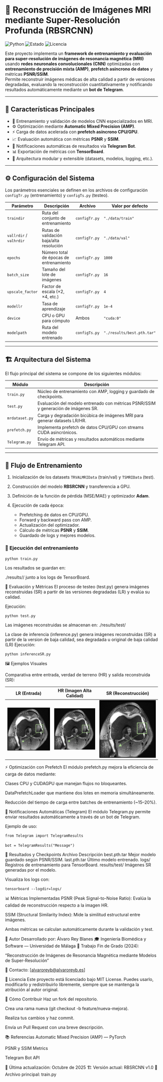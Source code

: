 # 🧠 Reconstrucción de Imágenes MRI mediante Super-Resolución Profunda (RBSRCNN)

![Python](https://img.shields.io/badge/Python-3.10%2B-blue)
![Estado](https://img.shields.io/badge/Estado-Completado-green)
![Licencia](https://img.shields.io/badge/Licencia-MIT-green)

Este proyecto implementa un **framework de entrenamiento y evaluación para super-resolución de imágenes de resonancia magnética (MRI)** usando **redes neuronales convolucionales (CNN)** optimizadas con **entrenamiento de precisión mixta (AMP)**, **prefetch asíncrono de datos** y métricas **PSNR/SSIM**.  
Permite reconstruir imágenes médicas de alta calidad a partir de versiones degradadas, evaluando la reconstrucción cuantitativamente y notificando resultados automáticamente mediante un **bot de Telegram**.

---

## 🚀 Características Principales

- 🧩 Entrenamiento y validación de modelos CNN especializados en MRI.  
- ⚙️ Optimización mediante **Automatic Mixed Precision (AMP)**.  
- ⚡ Carga de datos acelerada con **prefetch asíncrono CPU/GPU**.  
- 📈 Evaluación automática con métricas **PSNR** y **SSIM**.  
- 🤖 Notificaciones automáticas de resultados vía **Telegram Bot**.  
- 📊 Exportación de métricas con **TensorBoard**.  
- 🧱 Arquitectura modular y extensible (datasets, modelos, logging, etc.).

---

## ⚙️ Configuración del Sistema

Los parámetros esenciales se definen en los archivos de configuración `configTr.py` (entrenamiento) y `configTs.py` (testeo).

| Parámetro | Descripción | Archivo | Valor por defecto |
|------------|-------------|----------|------------------|
| `traindir` | Ruta del conjunto de entrenamiento | `configTr.py` | `"./data/train"` |
| `vallrdir` / `valhrdir` | Rutas de validación baja/alta resolución | `configTr.py` | `"./data/val"` |
| `epochs` | Número total de épocas de entrenamiento | `configTr.py` | `1000` |
| `batch_size` | Tamaño del lote de imágenes | `configTr.py` | `16` |
| `upscale_factor` | Factor de escala (×2, ×4, etc.) | `configTr.py` | `4` |
| `modellr` | Tasa de aprendizaje | `configTr.py` | `1e-4` |
| `device` | CPU o GPU para cómputo | Ambos | `"cuda:0"` |
| `modelpath` | Ruta del modelo entrenado | `configTs.py` | `"./results/best.pth.tar"` |

---

## 🏗️ Arquitectura del Sistema

El flujo principal del sistema se compone de los siguientes módulos:

| Módulo | Descripción |
|--------|--------------|
| `train.py` | Núcleo de entrenamiento con AMP, logging y guardado de checkpoints. |
| `test.py` | Evaluación del modelo entrenado con métricas PSNR/SSIM y generación de imágenes SR. |
| `mrdataset.py` | Carga y degradación bicúbica de imágenes MRI para generar datasets LR/HR. |
| `prefetch.py` | Implementa prefetch de datos CPU/GPU con streams CUDA asincrónicos. |
| `Telegram.py` | Envío de métricas y resultados automáticos mediante Telegram API. |

---

## 🧩 Flujo de Entrenamiento

1. Inicialización de los datasets `TRVALMRIData` (train/val) y `TSMRIData` (test).  
2. Construcción del modelo **RBSRCNN** y transferencia a GPU.  
3. Definición de la función de pérdida (MSE/MAE) y optimizador **Adam**.  
4. Ejecución de cada época:

   - Prefetching de datos en CPU/GPU.  
   - Forward y backward pass con AMP.  
   - Actualización del optimizador.  
   - Cálculo de métricas **PSNR** y **SSIM**.  
   - Guardado de logs y mejores modelos.  

### 🔧 Ejecución del entrenamiento

```  
python train.py
```
Los resultados se guardan en:

  
 
./results/<expname>/ junto a los logs de TensorBoard.

🧪 Evaluación y Métricas
El proceso de testeo (test.py) genera imágenes reconstruidas (SR) a partir de las versiones degradadas (LR) y evalúa su calidad.

Ejecución:
  
```
python test.py
```
Las imágenes reconstruidas se almacenan en: ./results/test/<expname>

La clase de inferencia (inference.py) genera imágenes reconstruidas (SR) a partir de la version de baja calidad, sea degradada u original de baja calidad (LR)
Ejecución:
  
```
python inferenceSR.py
```


🖼️ Ejemplos Visuales


Comparativa entre entrada, verdad de terreno (HR) y salida reconstruida (SR):

| LR (Entrada) | HR (Imagen Alta Calidad) | SR (Reconstrucción) |
|---------------|------------------------|----------------------|
| ![LR](results/exp1/LR.png) | ![HR](results/exp1/HR.png) | ![SR](results/exp1/SR.png) |


⚡ Optimización con Prefetch
El módulo prefetch.py mejora la eficiencia de carga de datos mediante:

Clases CPU y CUDAGPU que manejan flujos no bloqueantes.

DataPrefetchLoader que mantiene dos lotes en memoria simultáneamente.

Reducción del tiempo de carga entre batches de entrenamiento (~15–20%).

📡 Notificaciones Automáticas (Telegram)
El módulo Telegram.py permite enviar resultados automáticamente a través de un bot de Telegram.

Ejemplo de uso:

```
from Telegram import TelegramResults

bot = TelegramResults("Message")
```
💾 Resultados y Checkpoints
Archivo	Descripción
best.pth.tar	Mejor modelo guardado según PSNR/SSIM.
last.pth.tar	Último modelo entrenado.
logs/	Registros de entrenamiento para TensorBoard.
results/test/	Imágenes SR generadas por el modelo.

Visualiza los logs con:

```
tensorboard --logdir=logs/
```
📊 Métricas Implementadas
PSNR (Peak Signal-to-Noise Ratio): Evalúa la calidad de reconstrucción respecto a la imagen HR.

SSIM (Structural Similarity Index): Mide la similitud estructural entre imágenes.

Ambas métricas se calculan automáticamente durante la validación y test.

🧍 Autor
Desarrollado por:
Álvaro Rey Blanes
🎓 Ingeniería Biomédica y Software — Universidad de Málaga
📅 Trabajo Fin de Grado (2024):

“Reconstrucción de Imágenes de Resonancia Magnética mediante Modelos de Super-Resolución”

📧 Contacto: [alvaroreyb@alvaroreyb.es]

🪪 Licencia
Este proyecto está licenciado bajo MIT License.
Puedes usarlo, modificarlo y redistribuirlo libremente, siempre que se mantenga la atribución al autor original.

🌟 Cómo Contribuir
Haz un fork del repositorio.

Crea una rama nueva (git checkout -b feature/nueva-mejora).

Realiza tus cambios y haz commit.

Envía un Pull Request con una breve descripción.

📚 Referencias
Automatic Mixed Precision (AMP) — PyTorch

PSNR y SSIM Metrics

Telegram Bot API

🧩 Última actualización: Octubre de 2025
🏗️ Versión actual: RBSRCNN v1.0
📄 Archivo principal: train.py
